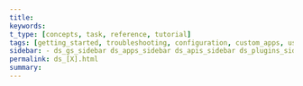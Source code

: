 ```yaml
---
title:
keywords:
t_type: [concepts, task, reference, tutorial]
tags: [getting_started, troubleshooting, configuration, custom_apps, users, plans, sites, apis, plugins, pages]
sidebar: - ds_gs_sidebar ds_apps_sidebar ds_apis_sidebar ds_plugins_sidebar
permalink: ds_[X].html
summary:
---
```

